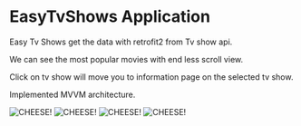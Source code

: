 # EasyTvShows Application

Easy Tv Shows get the data with retrofit2 from Tv show api.

We can see the most popular movies with end less scroll view.

Click on tv show will move you to information page on the selected tv show.

Implemented MVVM architecture.

![CHEESE!](https://user-images.githubusercontent.com/74861262/212278742-0d516c9d-fdd2-4f6b-8158-a8f98cda5863.png)
![CHEESE!](https://user-images.githubusercontent.com/74861262/212278798-3001af8c-1bb1-4561-93bd-897896a0e5e6.png)
![CHEESE!](https://user-images.githubusercontent.com/74861262/212278693-989d1e2b-3241-4db4-86eb-58948cf7eccf.png)
![CHEESE!](https://user-images.githubusercontent.com/74861262/212278848-d1467539-585d-4a2e-8ddd-4df2b3e59207.png)
